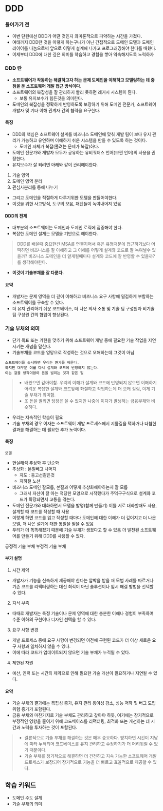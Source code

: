 # DDD


### 들어가기 전
- 이번 단원에선 DDD가 어떤 것인지 의미론적으로 파악하는 시간을 가졌다.
- 여태까지 DDD란 것을 이렇게 하는구나가 아닌 간접적으로 도메인 모델과 도메인 레이어를 나눔으로써 앞으로 이렇게 설계해 나가고 프로그래밍해야 한다를 배웠다. 
- 이제부터 DDD에 대한 깊은 의미를 학습하고 경험을 쌓아 익숙해지도록 노력하자

### DDD 란
- **소프트웨어가 작동하는 해결하고자 하는 문제 도메인을 이해하고 모델링하는 데 중점을 둔 소프트웨어 개발 접근 방식이다.**
- 소프트웨어의 복잡성을 잘 관리하지 빨리 못하면 레거시 시스템이 된다. 
  - 보통 유지보수가 힘든것을 의미한다. 
- 도메인의 복잡성을 정확하게 반영하도록 보장하기 위해 도메인 전문가, 소프트웨어 개발자 및 기타 이해 관계자 간의 협력을 요구한다.


#### 특징 
- DDD의 핵심은 소프트웨어 설계를 비즈니스 도메인에 맞춰 개발 팀이 보다 유지 관리가 가능하고 유연하며 이해하기 쉬운 시스템을 만들 수 있도록 하는 것이다.
  - 도메인 자체가 복잡(풀려는 문제가 복잡)하다.
- 도메인 전문가와 개발자 모두가 공유하는 유비쿼터스 언어(보편 언어)의 사용을 권장한다.
- 유지보수가 잘 되려면 아래와 같이 관리해야한다.
1. 기술 영역
2. 도메인 영역 분리 
3. 관심사분리를 통해 나누기
- 그리고 도메인을 적절하게 다루기위한 모델을 만들어야한다.
- 이것을 위한 사고방식, 도구의 모음, 패턴들이 녹여내어져 있음

#### DDD의 전제
- 대부분의 소프트웨어는 도메인과 도메인 로직에 집중해야 한다.
- 복잡한 도메인 설계는 모델을 기반으로 해야한다.

> DDD를 배울때 중요한건 MSA를 연결지어서 혹은 유행때문에 접근하기보다 어떡하면 비즈니스를 잘 이해하고 그 이해를 어떻게 설계와 코드로 잘 녹여낼수 있을까? 비즈니스 도메인을 더 알게될때마다 설계와 코드에 잘 반영할 수 있을까?를 생각해야한다.
   
- **이것이 기술부채를 잘 다룬다.**


#### 요약
- 개발자는 문제 영역을 더 깊이 이해하고 비즈니스 요구 사항에 밀접하게 부합하는 소프트웨어를 구축할 수 있다.
- 더 유지 관리하기 쉬운 코드베이스, 더 나은 의사 소통 및 기술 팀 구성원과 비기술 팀 구성원 간의 협업이 향상된다.



### 기술 부채의 의미
- 단기 목표 또는 기한을 맞추기 위해 소프트웨어 개발 중에 필요한 기술 작업을 지연시키는 개념을 말한다.
- 기술부채를 코드를 엉망으로 작성하는 것으로 오해하는데 그것이 아님

``` 
소프트웨어를 출시하면 우리는 뭔가를 배운다.
하지만 대부분 이를 다시 설계와 코드에 반영하지 않는다.
이는 갚을 생각이없이 돈을 빌리는 것과 같은 일
```
   
> - 배웠으면 갚아야함. 우리의 이해가 설계와 코드에 반영되지 않으면 이해하기 어려운 복잡한 설계와 코드앞에 좌절하고 작업하는데 더 오래 걸림, 이게 기술 부채가 의미함.
> - 또 돈을 빌리면 당장은 쓸 수 있지만 나중에 이자가 발생하는 금융부채와 비슷하다.
   
* 우리는 지속적인 학습이 필요
* 기술 부채의 경우 이자는 소프트웨어 개발 프로세스에서 지름길을 택하거나 타협한 결과를 해결하는 데 필요한 추가 노력이다.

#### 특징 
`모델`
- 현실해석 추상화 후 단순화
- 추상화 : 본질빼고 나머지 
    - 지도 : 등고선같은것 
    - 지하철 노선
- 비즈니스 도메인 잘모름, 본질과 어떻게 추상화해야하는지 잘 모름 
    - 그래서 자신이 잘 아는 적당한 모양으로 시작했다가 주먹구구식으로 설계와 코드가 확장되면서 고통을 겪는다.
- 도메인 전문가와 대화하면서 모델을 발명(함께 만들기) 이를 서로 대화할때도 사용, 설계할 때 코드를 작성할 때 사용
- 이렇게 하면 코드를 읽고 작성할 때마다 도메인에 대한 이해가 더 깊어지고 더 나은 모델, 더 나은 설계에 대한 통찰을 얻을 수 있음 
- 우리가 더 똑똑해졌기 때문에 기술 부채가 생겼다고 할 수 있음 
더 발전된 소프트웨어를 만들기 위해 DDD를 사용할 수 있다.

긍정적 기술 부채
부정적 기술 부채

#### 부가 설명
1. 시간 제약
  - 개발자가 기능을 신속하게 제공해야 한다는 압박을 받을 때 모범 사례를 따르거나 기존 코드를 리팩터링하는 대신 최적이 아닌 솔루션이나 임시 해결 방법을 선택할 수 있다.

2. 지식 부족
  - 때때로 개발자는 특정 기술이나 문제 영역에 대한 충분한 이해나 경험이 부족하여 수준 이하의 구현이나 디자인 선택을 할 수 있다.

3. 요구 사항 변경
  - 개발 프로세스 중에 요구 사항이 변경되면 이전에 구현된 코드가 더 이상 새로운 요구 사항과 일치하지 않을 수 있다. 
  - 이에 따라 코드가 업데이트되지 않으면 기술 부채가 누적될 수 있다.

4. 제한된 자원
  - 예산, 인력 또는 시간의 제약으로 인해 필요한 기술 개선이 필요하거나 지연될 수 있다.

#### 요약
- 기술 부채의 결과에는 복잡성 증가, 유지 관리 용이성 감소, 성능 저하 및 버그 도입 위험 증가가 포함된다. 
- 금융 부채와 마찬가지로 기술 부채도 관리하고 갚아야 하듯, 여기에는 장기적으로 부정적인 영향을 줄이기 위해 코드베이스를 리팩터링, 최적화 또는 개선하는 데 시간과 노력을 투자하는 것이 포함된다.

> - 결론적으로 기술 부채를 해결하는 것은 매우 중요하다. 방치하면 시간이 지남에 따라 누적되어 코드베이스를 유지 관리하고 수정하기가 더 어려워질 수 있기 때문이다. 
> - 기술 부채를 정기적으로 해결하면 더 건전하고 지속 가능한 소프트웨어 개발 프로세스가 보장되어 장기적으로 기능을 더 빠르고 효율적으로 제공할 수 있다.


## 학습 키워드
- 도메인 주도 설계
- 기술 부채의 의미